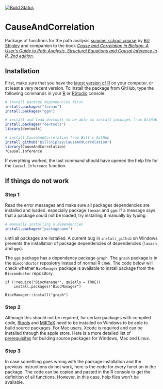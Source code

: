 
[![Build Status](https://travis-ci.org/BillShipley/CauseAndCorrelation.svg?branch=master)](https://travis-ci.org/BillShipley/CauseAndCorrelation)

# CauseAndCorrelation
Package of functions for the path analysis [summer school course](http://www.billshipley.recherche.usherbrooke.ca/summer%20school%20path%20analysis.htm) by [Bill Shipley](http://www.billshipley.recherche.usherbrooke.ca/) and companion to the book [*Cause and Correlation in Biology: A User's Guide to Path Analysis, Structural Equations and Causal Inference in R, 2nd edition*](http://www.cambridge.org/catalogue/catalogue.asp?isbn=9781107442597).

## Installation

First, make sure that you have the [latest version of R](https://cran.r-project.org/) on your computer, or at least a very recent version. To install the package from GitHub, type the following commands in your [R](https://cran.r-project.org/)  or [RStudio](https://www.rstudio.com/products/RStudio/#Desktop) console:

```r
# install package dependencies first
install.packages("lavaan")
install.packages("ggm")

# install and load devtools to be able to install packages from GitHub with install_github
install.packages("devtools")
library(devtools)

# install CauseAndCorrelation from Bill's GitHub
install_github("BillShipley/CauseAndCorrelation")
library(CauseAndCorrelation)
?Causal.Inference

```
If everything worked, the last command should have opened the help file for the `Causal.Inference` function. 


## If things do not work


### Step 1

Read the error messages and make sure all packages dependencies are installed and loaded, especially package `lavaan` and `ggm`. If a message says that a package could not be loaded, try installing it manually by typing:

```r
# manually installing a dependencies
install.packages("packagename")
```
until all packages are installed. A current bug in `install_github` on Windows prevents the installation of package dependencies of dependencies (`lavaan` and `ggm`).

The `ggm` package has a dependency package `graph`. The `graph` package is in the `Biocondcutor` reposiotry instead of normal R `CRAN`. 
The code below will check whether `BioManager` package is available to install package from the `Bioconductor` repository.  
```
if (!require("BiocManager", quietly = TRUE))
    install.packages("BiocManager")

BiocManager::install("graph")
```
### Step 2

Although this should not be required, for certain packages with compiled code, [Rtools](https://cran.r-project.org/bin/windows/Rtools/) and [MiKTeX](https://miktex.org/) need to be installed on Windows to be able to build source packages. For Mac users, Xcode is required and can be installed through the apple store. Here is a more detailed list of [prerequisites](https://support.rstudio.com/hc/en-us/articles/200486498-Package-Development-Prerequisites) for building source packages for Windows, Mac and Linux.


### Step 3

In case something goes wrong with the package installation and the previous instructions do not work, here is the code for every function in the package. The code can be copied and pasted in the R console to get the definition of all functions. However, in this case, help files won't be available.


```r
